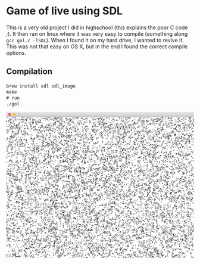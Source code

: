 # Game of live using SDL

This is a very old project I did in highschool (this explains the poor C code ;). It then ran on linux where it was very easy to compile (something along `gcc gol.c -lSDL`). When I found it on my hard drive, I wanted to revive it. This was not that easy on OS X, but in the end I found the correct compile options.



## Compilation

    brew install sdl sdl_image
    make
    # run
    ./gol

![image](screenshot.png)